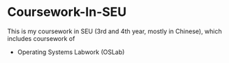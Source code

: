 # Coursework-In-SEU
This is my coursework in SEU (3rd and 4th year, mostly in Chinese), which includes coursework of
- Operating Systems Labwork (OSLab)
